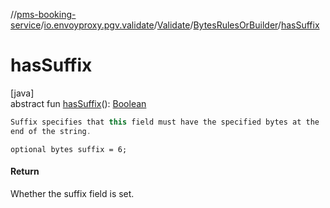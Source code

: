 //[pms-booking-service](../../../../index.md)/[io.envoyproxy.pgv.validate](../../index.md)/[Validate](../index.md)/[BytesRulesOrBuilder](index.md)/[hasSuffix](has-suffix.md)

# hasSuffix

[java]\
abstract fun [hasSuffix](has-suffix.md)(): [Boolean](https://kotlinlang.org/api/core/kotlin-stdlib/kotlin/-boolean/index.html)

```kotlin
Suffix specifies that this field must have the specified bytes at the
end of the string.

```
`optional bytes suffix = 6;`

#### Return

Whether the suffix field is set.